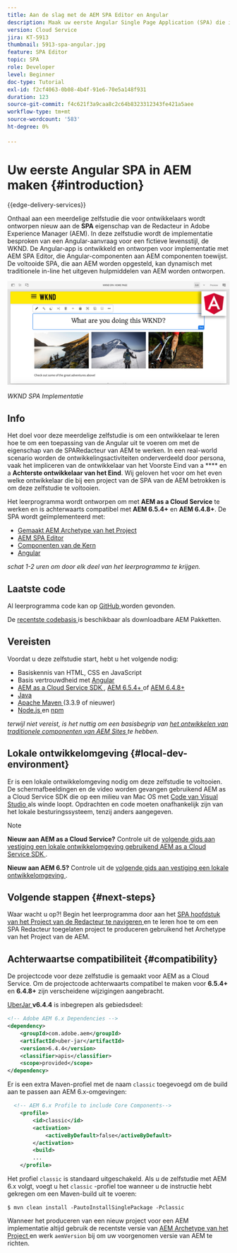 ```yaml
---
title: Aan de slag met de AEM SPA Editor en Angular
description: Maak uw eerste Angular Single Page Application (SPA) die in Adobe Experience Manager kan worden bewerkt, AEM met de WKND-SPA.
version: Cloud Service
jira: KT-5913
thumbnail: 5913-spa-angular.jpg
feature: SPA Editor
topic: SPA
role: Developer
level: Beginner
doc-type: Tutorial
exl-id: f2cf4063-0b08-4b4f-91e6-70e5a148f931
duration: 123
source-git-commit: f4c621f3a9caa8c2c64b8323312343fe421a5aee
workflow-type: tm+mt
source-wordcount: '583'
ht-degree: 0%

---
```


# Uw eerste Angular SPA in AEM maken {#introduction}

{{edge-delivery-services}}

Onthaal aan een meerdelige zelfstudie die voor ontwikkelaars wordt ontworpen nieuw aan de **SPA** eigenschap van de Redacteur in Adobe Experience Manager (AEM). In deze zelfstudie wordt de implementatie besproken van een Angular-aanvraag voor een fictieve levensstijl, de WKND. De Angular-app is ontwikkeld en ontworpen voor implementatie met AEM SPA Editor, die Angular-componenten aan AEM componenten toewijst. De voltooide SPA, die aan AEM worden opgesteld, kan dynamisch met traditionele in-line het uitgeven hulpmiddelen van AEM worden ontworpen.

![ Geïmplementeerde definitieve SPA ](assets/wknd-spa-implementation.png)

*WKND SPA Implementatie*

## Info

Het doel voor deze meerdelige zelfstudie is om een ontwikkelaar te leren hoe te om een toepassing van de Angular uit te voeren om met de eigenschap van de SPARedacteur van AEM te werken. In een real-world scenario worden de ontwikkelingsactiviteiten onderverdeeld door persona, vaak het impliceren van de ontwikkelaar van het Voorste Eind van a **** en a **Achterste ontwikkelaar van het Eind**. Wij geloven het voor om het even welke ontwikkelaar die bij een project van de SPA van de AEM betrokken is om deze zelfstudie te voltooien.

Het leerprogramma wordt ontworpen om met **AEM as a Cloud Service** te werken en is achterwaarts compatibel met **AEM 6.5.4+** en **AEM 6.4.8+**. De SPA wordt geïmplementeerd met:

* [ Gemaakt AEM Archetype van het Project ](https://experienceleague.adobe.com/docs/experience-manager-core-components/using/developing/archetype/overview.html)
* [AEM SPA Editor ](https://experienceleague.adobe.com/docs/experience-manager-65/developing/headless/spas/spa-walkthrough.html#content-editing-experience-with-spa)
* [ Componenten van de Kern ](https://experienceleague.adobe.com/docs/experience-manager-core-components/using/introduction.html)
* [ Angular ](https://angular.io/)

*schat 1-2 uren om door elk deel van het leerprogramma te krijgen.*

## Laatste code

Al leerprogramma code kan op [ GitHub ](https://github.com/adobe/aem-guides-wknd-spa) worden gevonden.

De [ recentste codebasis ](https://github.com/adobe/aem-guides-wknd-spa/releases) is beschikbaar als downloadbare AEM Pakketten.

## Vereisten

Voordat u deze zelfstudie start, hebt u het volgende nodig:

* Basiskennis van HTML, CSS en JavaScript
* Basis vertrouwdheid met [ Angular ](https://angular.io/)
* [ AEM as a Cloud Service SDK ](https://experienceleague.adobe.com/docs/experience-manager-learn/cloud-service/local-development-environment-set-up/aem-runtime.html#download-the-aem-as-a-cloud-service-sdk), [ AEM 6.5.4+ ](https://helpx.adobe.com/experience-manager/aem-releases-updates.html#65) of [ AEM 6.4.8+ ](https://helpx.adobe.com/experience-manager/aem-releases-updates.html#64)
* [ Java ](https://downloads.experiencecloud.adobe.com/content/software-distribution/en/general.html)
* [ Apache Maven ](https://maven.apache.org/) (3.3.9 of nieuwer)
* [ Node.js ](https://nodejs.org/en/) en [ npm ](https://www.npmjs.com/)

*terwijl niet vereist, is het nuttig om een basisbegrip van [ het ontwikkelen van traditionele componenten van AEM Sites ](https://experienceleague.adobe.com/docs/experience-manager-learn/getting-started-wknd-tutorial-develop/overview.html) te hebben.*

## Lokale ontwikkelomgeving {#local-dev-environment}

Er is een lokale ontwikkelomgeving nodig om deze zelfstudie te voltooien. De schermafbeeldingen en de video worden gevangen gebruikend AEM as a Cloud Service SDK die op een milieu van Mac OS met [ Code van Visual Studio ](https://code.visualstudio.com/) als winde loopt. Opdrachten en code moeten onafhankelijk zijn van het lokale besturingssysteem, tenzij anders aangegeven.

>[!NOTE]
>
> **Nieuw aan AEM as a Cloud Service?** Controle uit de [ volgende gids aan vestiging een lokale ontwikkelomgeving gebruikend AEM as a Cloud Service SDK ](https://experienceleague.adobe.com/docs/experience-manager-learn/cloud-service/local-development-environment-set-up/overview.html).
>
> **Nieuw aan AEM 6.5?** Controle uit de [ volgende gids aan vestiging een lokale ontwikkelomgeving ](https://experienceleague.adobe.com/docs/experience-manager-learn/foundation/development/set-up-a-local-aem-development-environment.html).

## Volgende stappen {#next-steps}

Waar wacht u op?! Begin het leerprogramma door aan het [ SPA hoofdstuk van het Project van de Redacteur te navigeren ](create-project.md) en te leren hoe te om een SPA Redacteur toegelaten project te produceren gebruikend het Archetype van het Project van de AEM.

## Achterwaartse compatibiliteit {#compatibility}

De projectcode voor deze zelfstudie is gemaakt voor AEM as a Cloud Service. Om de projectcode achterwaarts compatibel te maken voor **6.5.4+** en **6.4.8+** zijn verscheidene wijzigingen aangebracht.

[ UberJar ](https://experienceleague.adobe.com/docs/experience-manager-65/developing/devtools/ht-projects-maven.html#what-is-the-uberjar) **v6.4.4** is inbegrepen als gebiedsdeel:

```xml
<!-- Adobe AEM 6.x Dependencies -->
<dependency>
    <groupId>com.adobe.aem</groupId>
    <artifactId>uber-jar</artifactId>
    <version>6.4.4</version>
    <classifier>apis</classifier>
    <scope>provided</scope>
</dependency>
```

Er is een extra Maven-profiel met de naam `classic` toegevoegd om de build aan te passen aan AEM 6.x-omgevingen:

```xml
  <!-- AEM 6.x Profile to include Core Components-->
    <profile>
        <id>classic</id>
        <activation>
            <activeByDefault>false</activeByDefault>
        </activation>
        <build>
        ...
    </profile>
```

Het profiel `classic` is standaard uitgeschakeld. Als u de zelfstudie met AEM 6.x volgt, voegt u het `classic` -profiel toe wanneer u de instructie hebt gekregen om een Maven-build uit te voeren:

```shell
$ mvn clean install -PautoInstallSinglePackage -Pclassic
```

Wanneer het produceren van een nieuw project voor een AEM implementatie altijd gebruik de recentste versie van [ AEM Archetype van het Project ](https://github.com/adobe/aem-project-archetype) en werk `aemVersion` bij om uw voorgenomen versie van AEM te richten.
